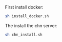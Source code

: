 First install docker:

```bash
sh install_docker.sh
```

The install the chn server:


```bash
sh chn_install.sh
```
